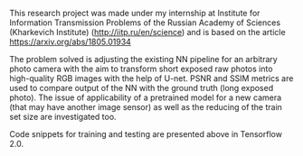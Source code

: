 This research project was made under my internship at Institute for Information Transmission Problems of the Russian Academy of Sciences (Kharkevich Institute) (http://iitp.ru/en/science) and is based on the article https://arxiv.org/abs/1805.01934 

The problem solved is adjusting the existing NN pipeline for an arbitrary photo camera with the aim to transform short exposed raw photos into high-quality RGB images with the help of U-net. PSNR and SSIM metrics are used to compare output of the NN with the ground truth (long exposed photo). The issue of applicability of a pretrained model for a new camera (that may have another image sensor) as well as the reducing of the train set size are investigated too. 

Code snippets for training and testing are presented above in Tensorflow 2.0.

